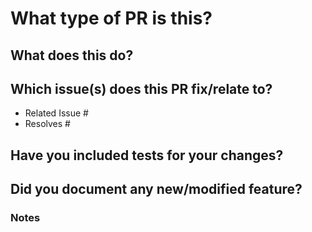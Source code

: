 <!-- Copyright (c) Abstract Machines
SPDX-License-Identifier: Apache-2.0 -->

<!--

Pull request title should be `MG-XXX - description` or `NOISSUE - description` where XXX is ID of the issue that this PR relate to.
Please review the [CONTRIBUTING.md](https://github.com/absmach/magistrala/blob/main/CONTRIBUTING.md) file for detailed contributing guidelines.

For Work In Progress Pull Requests, please use the Draft PR feature, see https://github.blog/2019-02-14-introducing-draft-pull-requests/ for further details.

For a timely review/response, please avoid force-pushing additional commits if your PR already received reviews or comments.

- Provide tests for your changes.
- Use descriptive commit messages.
- Comment your code where appropriate.
- Squash your commits
- Update any related documentation.
-->

# What type of PR is this?

<!--This represents the type of PR you are submitting.

For example:
This is a bug fix because it fixes the following issue: #1234
This is a feature because it adds the following functionality: ...
This is a refactor because it changes the following functionality: ...
This is a documentation update because it updates the following documentation: ...
This is a dependency update because it updates the following dependencies: ...
This is an optimization because it improves the following functionality: ...
-->

## What does this do?

<!--
Please provide a brief description of what this PR is intended to do.
Include List any changes that modify/break current functionality.
-->

## Which issue(s) does this PR fix/relate to?

<!--
For pull requests that relate or close an issue, please include them below.  We like to follow [Github's guidance on linking issues to pull requests](https://docs.github.com/en/issues/tracking-your-work-with-issues/linking-a-pull-request-to-an-issue).

For example having the text: "Resolves #1234" would connect the current pull request to issue 1234.  And when we merge the pull request, Github will automatically close the issue.
-->

- Related Issue #
- Resolves #

## Have you included tests for your changes?

<!--If you have not included tests, please explain why.
For example:
Yes, I have included tests for my changes.
No, I have not included tests because I do not know how to.
-->

## Did you document any new/modified feature?

<!--If you have not included documentation, please explain why.
For example:
Yes, I have updated the documentation for the new feature.
No, I have not updated the documentation because I do not know how to.
-->

### Notes

<!--Please provide any additional information you feel is important.-->
